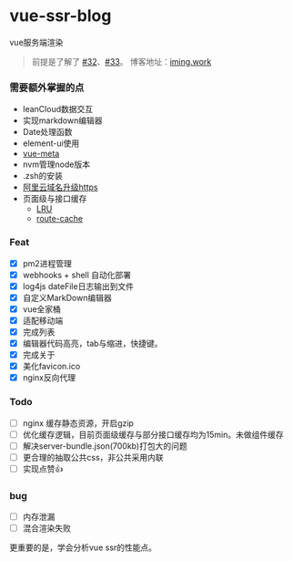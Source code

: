 # vue-ssr-blog
vue服务端渲染

> 前提是了解了 [#32](https://github.com/Jmingzi/blog/issues/32)、[#33](https://github.com/Jmingzi/blog/issues/33)。
> 博客地址：[iming.work](https://iming.work)

### 需要额外掌握的点
- leanCloud数据交互
- 实现markdown编辑器
- Date处理函数
- element-ui使用
- [vue-meta](https://github.com/declandewet/vue-meta)
- nvm管理node版本
- .zsh的安装
- [阿里云域名升级https](https://blog.csdn.net/cslucifer/article/details/79077831)
- 页面级与接口缓存
  - [LRU](https://github.com/isaacs/node-lru-cache)
  - [route-cache](https://github.com/bradoyler/route-cache)

### Feat
- [X] pm2进程管理
- [X] webhooks + shell 自动化部署
- [X] log4js dateFile日志输出到文件
- [X] 自定义MarkDown编辑器
- [X] vue全家桶
- [X] 适配移动端
- [X] 完成列表
- [X] 编辑器代码高亮，tab与缩进，快捷键。
- [X] 完成关于
- [X] 美化favicon.ico
- [X] nginx反向代理

### Todo
- [ ] nginx 缓存静态资源，开启gzip
- [ ] 优化缓存逻辑，目前页面级缓存与部分接口缓存均为15min。未做组件缓存
- [ ] 解决server-bundle.json(700kb)打包大的问题
- [ ] 更合理的抽取公共css，非公共采用内联
- [ ] 实现点赞👍

### bug
- [ ] 内存泄漏
- [ ] 混合渲染失败

更重要的是，学会分析vue ssr的性能点。
